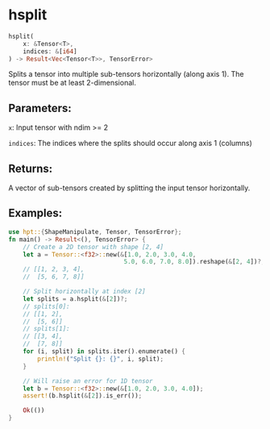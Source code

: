# hsplit
```rust
hsplit(
    x: &Tensor<T>,
    indices: &[i64]
) -> Result<Vec<Tensor<T>>, TensorError>
```
Splits a tensor into multiple sub-tensors horizontally (along axis 1). The tensor must be at least 2-dimensional.

## Parameters:
`x`: Input tensor with ndim >= 2

`indices`: The indices where the splits should occur along axis 1 (columns)

## Returns:
A vector of sub-tensors created by splitting the input tensor horizontally.

## Examples:
```rust
use hpt::{ShapeManipulate, Tensor, TensorError};
fn main() -> Result<(), TensorError> {
    // Create a 2D tensor with shape [2, 4]
    let a = Tensor::<f32>::new(&[1.0, 2.0, 3.0, 4.0,
                                5.0, 6.0, 7.0, 8.0]).reshape(&[2, 4])?;
    // [[1, 2, 3, 4],
    //  [5, 6, 7, 8]]

    // Split horizontally at index [2]
    let splits = a.hsplit(&[2])?;
    // splits[0]:
    // [[1, 2],
    //  [5, 6]]
    // splits[1]:
    // [[3, 4],
    //  [7, 8]]
    for (i, split) in splits.iter().enumerate() {
        println!("Split {}: {}", i, split);
    }

    // Will raise an error for 1D tensor
    let b = Tensor::<f32>::new(&[1.0, 2.0, 3.0, 4.0]);
    assert!(b.hsplit(&[2]).is_err());

    Ok(())
}
```